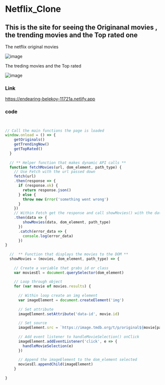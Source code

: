 # Netflix_Clone
## This is the site for seeing the Originanal movies , the trending movies and the Top rated one

The netflix original movies

![image](https://user-images.githubusercontent.com/103323625/185897857-cd4b94be-d4ef-429c-852c-57249dbc6f55.png)


The treding movies and the Top rated 

![image](https://user-images.githubusercontent.com/103323625/185898382-be10d65f-52ff-449f-89ff-31fa15c06521.png)
### Link
https://endearing-belekoy-11721a.netlify.app

### code

``` javascript


// Call the main functions the page is loaded
window.onload = () => {
    getOriginals()
    getTrendingNow()
    getTopRated()
  }
  
  // ** Helper function that makes dynamic API calls **
  function fetchMovies(url, dom_element, path_type) {
    // Use Fetch with the url passed down 
    fetch(url)
    .then(response => {
      if (response.ok) {
        return response.json()
      } else {
        throw new Error('something went wrong')
      }
    })
    // Within Fetch get the response and call showMovies() with the data , dom_element, and path type
    .then(data => {
        showMovies(data, dom_element, path_type)
      })
      .catch(error_data => {
        console.log(error_data)
      })
}
  
  //  ** Function that displays the movies to the DOM **
  showMovies = (movies, dom_element, path_type) => {
    
    // Create a variable that grabs id or class
    var moviesEl = document.querySelector(dom_element)
  
    // Loop through object
    for (var movie of movies.results) {
  
      // Within loop create an img element
      var imageElement = document.createElement('img')
  
      // Set attribute
      imageElement.setAttribute('data-id', movie.id) 
  
      // Set source
      imageElement.src = `https://image.tmdb.org/t/p/original${movie[path_type]}`
  
      // Add event listener to handleMovieSelection() onClick
      imageElement.addEventListener('click', e => {
        handleMovieSelection(e)
      })
    
      // Append the imageElement to the dom_element selected
      moviesEl.appendChild(imageElement)
    }
  
}

```

